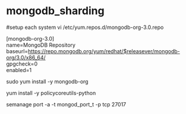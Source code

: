 # mongodb_sharding


#setup each system
vi /etc/yum.repos.d/mongodb-org-3.0.repo

[mongodb-org-3.0]<br>
name=MongoDB Repository<br>
baseurl=https://repo.mongodb.org/yum/redhat/$releasever/mongodb-org/3.0/x86_64/<br>
gpgcheck=0<br>
enabled=1<br>

sudo yum install -y mongodb-org

yum install -y policycoreutils-python

semanage port -a -t mongod_port_t -p tcp 27017

